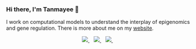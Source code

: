 ### Hi there, I'm Tanmayee 👋 

I work on computational models to understand the interplay of epigenomics and gene regulation. There is more about me on my [website](https://ntanmayee.github.io/).

<p align='center'>
  
  <a href="https://scholar.google.com/citations?user=1j8wLtMAAAAJ&hl=en">
    <img src="https://img.shields.io/badge/Google_Scholar-4285F4?style=for-the-badge&logo=google-scholar&logoColor=white" />        
  </a>&nbsp;&nbsp;
  
  <a href="https://www.linkedin.com/in/tanmayeenarendra/">
    <img src="https://img.shields.io/badge/linkedin-%230077B5.svg?&style=for-the-badge&logo=linkedin&logoColor=white" />
  </a>&nbsp;&nbsp;
  
  <a href="https://orcid.org/0000-0002-6371-1964">
    <img src="https://img.shields.io/badge/orcid-A6CE39?style=for-the-badge&logo=orcid&logoColor=white" />
  </a>&nbsp;&nbsp;
  
</p>
